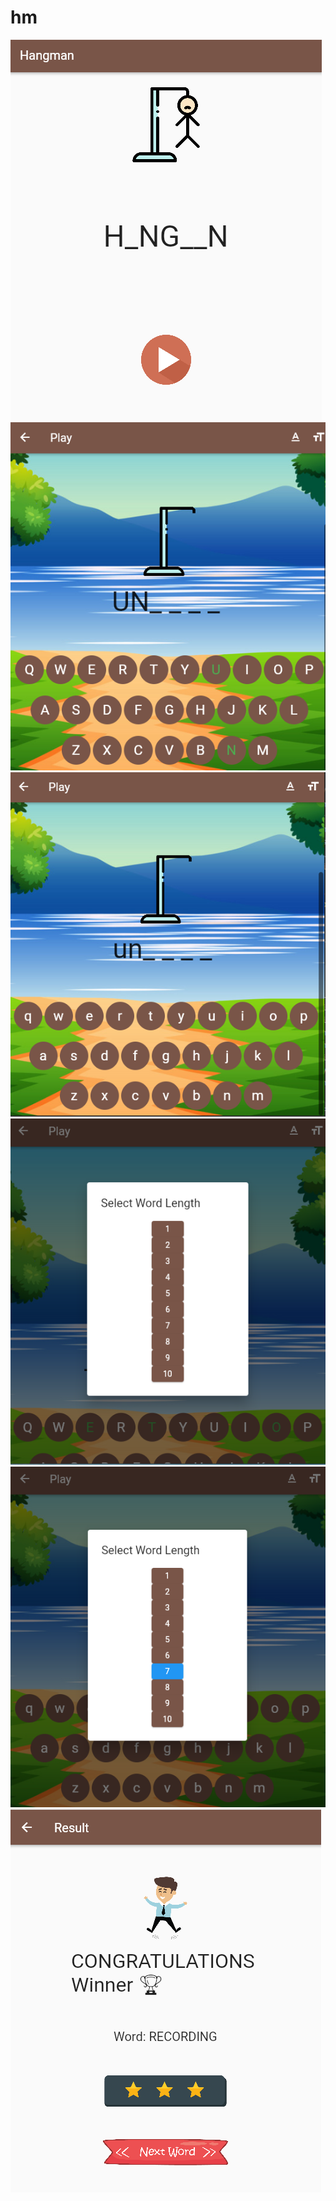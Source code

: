 # hm
<img src="https://github.com/AhsanSeed/AhsanSaeed-003-/blob/main/Final/hm/SS/s1.PNG">
<img src="https://github.com/AhsanSeed/AhsanSaeed-003-/blob/main/Final/hm/SS/s2.PNG">
<img src="https://github.com/AhsanSeed/AhsanSaeed-003-/blob/main/Final/hm/SS/s3.PNG">
<img src="https://github.com/AhsanSeed/AhsanSaeed-003-/blob/main/Final/hm/SS/s4.PNG">
<img src="https://github.com/AhsanSeed/AhsanSaeed-003-/blob/main/Final/hm/SS/s5.PNG">
<img src="https://github.com/AhsanSeed/AhsanSaeed-003-/blob/main/Final/hm/SS/s6.PNG">
